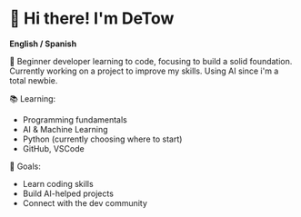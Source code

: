 <!--
**d3tow/d3tow** is a ✨ _special_ ✨ repository because its `README.md` (this file) appears on your GitHub profile.

Here are some ideas to get you started:

- 🔭 I’m currently working on ...
- 🌱 I’m currently learning ...
- 👯 I’m looking to collaborate on ...
- 🤔 I’m looking for help with ...
- 💬 Ask me about ...
- 📫 How to reach me: ...
- 😄 Pronouns: ...
- ⚡ Fun fact: ...

Hidden

-->


# 👋 Hi there! I'm DeTow  
**English / Spanish**  

🚀 Beginner developer learning to code, focusing to build a solid foundation. Currently working on a project to improve my skills. Using AI since i'm a total newbie. 

📚 Learning:  
- Programming fundamentals  
- AI & Machine Learning  
- Python (currently choosing where to start)  
- GitHub, VSCode  

🎯 Goals:  
- Learn coding skills  
- Build AI-helped projects  
- Connect with the dev community  
